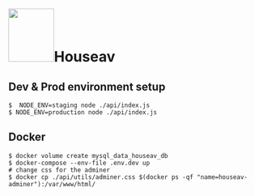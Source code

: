 # <img src="https://github.com/lucaimbalzano/houseav/assets/45575898/fcb0fd99-8f6d-4873-962e-188df3e834be" width="90" height="105" />Houseav


## Dev & Prod environment setup 
```
$  NODE_ENV=staging node ./api/index.js
$ NODE_ENV=production node ./api/index.js
```

## Docker
```
$ docker volume create mysql_data_houseav_db
$ docker-compose --env-file .env.dev up
# change css for the adminer
$ docker cp ./api/utils/adminer.css $(docker ps -qf "name=houseav-adminer"):/var/www/html/
```

